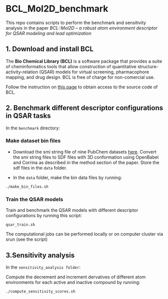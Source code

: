 # BCL_Mol2D_benchmark
This repo contains scripts to perform the benchmark and sensitivity analysis in the paper *BCL::Mol2D – a robust atom environment descriptor for QSAR modeling and lead optimization*

## 1. Download and install BCL

The **Bio Chemical Library (BCL)** is a software package that provides a suite of cheminformatics tools that allow construction of quantitative structure-activity-relation (QSAR) models for virtual screening, pharmacophore mapping, and drug design. BCL is free of charge for non-comercial use.

Follow the instruction on [this page](http://meilerlab.org/index.php/servers/bcl-academic-license) to obtain access to the source code of BCL.

## 2. Benchmark different descriptor configurations in QSAR tasks

In the `benchmark` directory:
### Make dataset bin files
- Download the smi string file of nine PubChem datasets [here](http://www.meilerlab.org/jobs/downloadfile/name/qsar_benchmark_smiles.zip). Convert the smi string files to SDF files with 3D conformation using OpenBabel and Corrina as described in the method section of the paper. 
Store the sdf files in the `data` folder. 

- In the `data` folder, make the bin data files by running:

```
./make_bin_files.sh
```

### Train the QSAR models

Train and benchmark the QSAR models with different descriptor configurations by running this script:

```
qsar_train.sh
```

The computational jobs can be performed locally or on computer cluster via srun (see the script)

## 3.Sensitivity analysis
In the `sensitivity_analysis folder`:

Compute the decrement and increment dervatives of different atom environments for each active and inactive compound by running:

```
./compute_sensitivity_scores.sh
```
